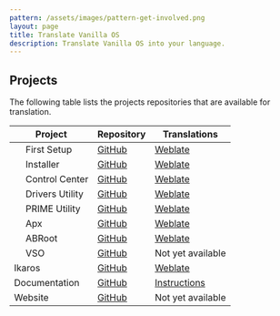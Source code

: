 ```yaml
---
pattern: /assets/images/pattern-get-involved.png
layout: page
title: Translate Vanilla OS
description: Translate Vanilla OS into your language.
---
```


## Projects
The following table lists the projects repositories that are available for translation.

| Project | Repository | Translations |
| ------- | ---------- | ------------ |
| <img src="/assets/images/icons/first-setup.svg" height="16" /> First Setup | [GitHub](https://github.com/Vanilla-OS/first-setup) | [Weblate](https://hosted.weblate.org/projects/vanilla-os/first-setup/) |
| <img src="/assets/images/icons/installer.svg" height="16" /> Installer | [GitHub](https://github.com/Vanilla-OS/vanilla-installer) | [Weblate](https://hosted.weblate.org/projects/vanilla-os/installer/) |
| <img src="/assets/images/icons/control-center.svg" height="16" /> Control Center | [GitHub](https://github.com/Vanilla-OS/vanilla-control-center) | [Weblate](https://hosted.weblate.org/projects/vanilla-os/control-center/) |
| <img src="/assets/images/icons/drivers-utility.svg" height="16" /> Drivers Utility | [GitHub](https://github.com/Vanilla-OS/vanilla-drivers-utility) | [Weblate](https://hosted.weblate.org/projects/vanilla-os/vanilla-drivers-utility/) |
| <img src="/assets/images/icons/prime-utility.svg" height="16" /> PRIME Utility | [GitHub](https://github.com/Vanilla-OS/vanilla-prime-utility) | [Weblate](https://hosted.weblate.org/projects/vanilla-os/vanilla-prime-utility/) |
| <img src="/assets/images/icons/apx.png" height="16" /> Apx | [GitHub](https://github.com/Vanilla-OS/Apx) | [Weblate](https://hosted.weblate.org/projects/vanilla-os/apx/) |
| <img src="/assets/images/icons/abroot.svg" height="16" /> ABRoot | [GitHub](https://github.com/Vanilla-OS/ABRoot) | [Weblate](https://hosted.weblate.org/projects/vanilla-os/abroot/) |
| <img src="/assets/images/icons/vso.svg" height="16" /> VSO | [GitHub](https://github.com/Vanilla-OS/vanilla-system-operator) | Not yet available |
| Ikaros | [GitHub](https://github.com/Vanilla-OS/ikaros) | [Weblate](https://hosted.weblate.org/projects/vanilla-os/ikaros/) |
| Documentation | [GitHub](https://github.com/vanilla-os/documentation) | [Instructions](https://github.com/Vanilla-OS/documentation/blob/main/TRANSLATE.md) |
| Website | [GitHub](https://github.com/Vanilla-OS/website) | Not yet available |
